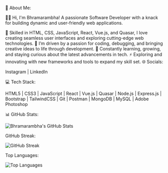 💫 About Me:

👩‍💻 Hi, I'm Bhramarambha! A passionate Software Developer with a knack for building dynamic and user-friendly web applications.

🔭 Skilled in HTML, CSS, JavaScript, React, Vue.js, and Quasar, I love creating seamless user interfaces and exploring cutting-edge web technologies.
💬 I’m driven by a passion for coding, debugging, and bringing creative ideas to life through development.
🌱 Constantly learning, growing, and staying curious about the latest advancements in tech.
⚡ Exploring and innovating with new frameworks and tools to expand my skill set.
🌐 Socials:

Instagram | LinkedIn


💻 Tech Stack:

HTML5 | CSS3 | JavaScript | React | Vue.js | Quasar | Node.js | Express.js | Bootstrap | TailwindCSS | Git | Postman | MongoDB | MySQL | Adobe Photoshop


📊 GitHub Stats:

![Bhramarambha's GitHub Stats](https://github-readme-stats.vercel.app/api?username=Bhramarambha&show_icons=true&theme=radical)


GitHub Streak:

![GitHub Streak](https://streak-stats.demolab.com/?user=Bhramarambha&theme=radical)


Top Languages:

![Top Languages](https://github-readme-stats.vercel.app/api/top-langs/?username=Bhramarambha&layout=compact&theme=radical)
